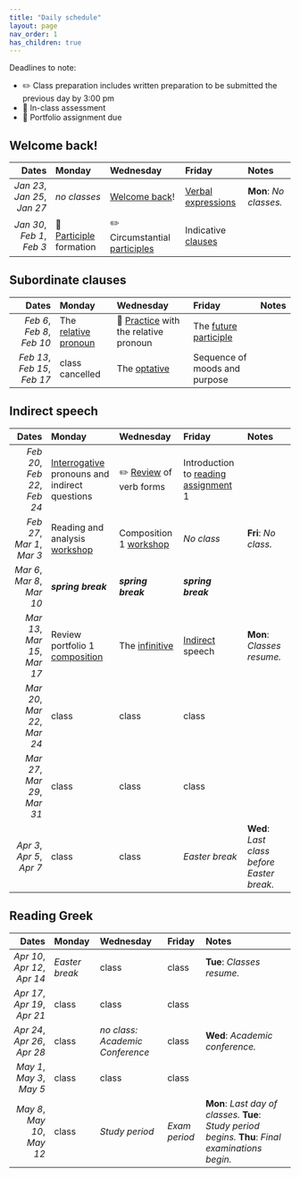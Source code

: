 ```yaml
---
title: "Daily schedule"
layout: page
nav_order: 1
has_children: true
---
```



Deadlines to note:


- ✏️ Class preparation includes written preparation to be submitted the previous day by 3:00 pm
- 🔬 In-class assessment
- 📜  Portfolio assignment due





## Welcome back!

| Dates | Monday | Wednesday | Friday | Notes |
| ---: | :--- | :--- | :--- | :--- |
| *Jan 23*, *Jan 25*, *Jan 27* | *no classes* | [Welcome back](../assignments/welcome/)! | [Verbal expressions](../assignments/verbalexpressions/) | **Mon**: *No classes.* |
| *Jan 30*, *Feb 1*, *Feb 3* | 🔬 [Participle](../assignments/participles/) formation | ✏️ Circumstantial [participles](../assignments/circumstantial/) | Indicative [clauses](../assignments/clauses1/) |  |

## Subordinate clauses

| Dates | Monday | Wednesday | Friday | Notes |
| ---: | :--- | :--- | :--- | :--- |
| *Feb 6*, *Feb 8*, *Feb 10* | The [relative pronoun](../assignments/relative/) | 🔬  [Practice](../assignments/relpractice/) with the relative pronoun | The [future participle](../assignments/futureparticiple/) |  |
| *Feb 13*, *Feb 15*, *Feb 17* | class cancelled | The [optative](../assignments/optative/) | Sequence of moods and purpose |  |

## Indirect speech

| Dates | Monday | Wednesday | Friday | Notes |
| ---: | :--- | :--- | :--- | :--- |
| *Feb 20*, *Feb 22*, *Feb 24* | [Interrogative](../assignments/interrogative/) pronouns and indirect questions | ✏️ [Review](../assignments/verbreview/) of verb forms | Introduction to [reading assignment](../assignments/grammar1/) 1 |  |
| *Feb 27*, *Mar 1*, *Mar 3* | Reading and analysis [workshop](../assignments/reading1/) | Composition 1 [workshop](../assignments/composition1/) | *No class* | **Fri**: *No class.* |
| *Mar 6*, *Mar 8*, *Mar 10* | ***spring break*** | ***spring break*** | ***spring break*** |  |
| *Mar 13*, *Mar 15*, *Mar 17* | Review portfolio 1 [composition](../assignments/composition1/) | The [infinitive](../assignments/infinitive/) | [Indirect](../assignments/indirect/) speech | **Mon**: *Classes resume.* |
| *Mar 20*, *Mar 22*, *Mar 24* | class | class | class |  |
| *Mar 27*, *Mar 29*, *Mar 31* | class | class | class |  |
| *Apr 3*, *Apr 5*, *Apr 7* | class | class | *Easter break* | **Wed**: *Last class before Easter break.* |

## Reading Greek

| Dates | Monday | Wednesday | Friday | Notes |
| ---: | :--- | :--- | :--- | :--- |
| *Apr 10*, *Apr 12*, *Apr 14* | *Easter break* | class | class | **Tue**: *Classes resume.* |
| *Apr 17*, *Apr 19*, *Apr 21* | class | class | class |  |
| *Apr 24*, *Apr 26*, *Apr 28* | class | *no class: Academic Conference* | class | **Wed**: *Academic conference.* |
| *May 1*, *May 3*, *May 5* | class | class | class |  |
| *May 8*, *May 10*, *May 12* | class | *Study period* | *Exam period* | **Mon**: *Last day of classes.* **Tue**: *Study period begins.* **Thu**: *Final examinations begin.* |